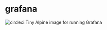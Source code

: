# grafana

![circleci][circleci]
Tiny Alpine image for running Grafana

[circleci]: https://img.shields.io/circleci/project/github/vektorcloud/grafana.svg "grafana"
